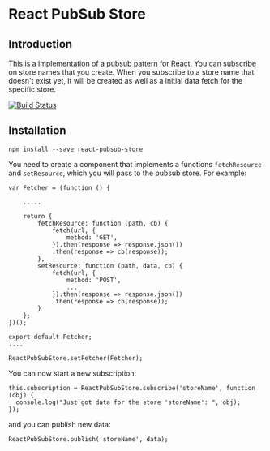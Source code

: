# React PubSub Store

## Introduction

This is a implementation of a pubsub pattern for React. You can subscribe on store names that you create. When you subscribe to a store name that doesn't exist yet, it will be created as well as a initial data fetch for the specific store.

[![Build Status](https://travis-ci.org/timoj/react-pubsub-store.svg?branch=master)](https://travis-ci.org/timoj/react-pubsub-store)

## Installation

`npm install --save react-pubsub-store`

You need to create a component that implements a functions `fetchResource` and `setResource`, which you will pass to the pubsub store. For example:
```
var Fetcher = (function () {

    .....

    return {
        fetchResource: function (path, cb) {
            fetch(url, {
                method: 'GET',
            }).then(response => response.json())
            .then(response => cb(response));
        },
        setResource: function (path, data, cb) {
            fetch(url, {
                method: 'POST',
                ...
            }).then(response => response.json())
            .then(response => cb(response));
        }
    };
})();

export default Fetcher;
....

ReactPubSubStore.setFetcher(Fetcher);
```

You can now start a new subscription:
```
this.subscription = ReactPubSubStore.subscribe('storeName', function (obj) {
  console.log("Just got data for the store 'storeName': ", obj);
});
```

and you can publish new data:
```
ReactPubSubStore.publish('storeName', data);
```